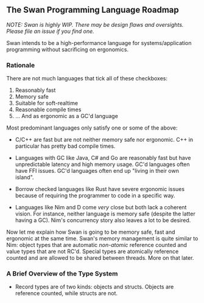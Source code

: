 ## The Swan Programming Language Roadmap

*NOTE: Swan is highly WIP. There may be design flaws and oversights. Please file an issue if you find one.*

Swan intends to be a high-performance language for systems/application programming without sacrificing on ergonomics.

### Rationale

There are not much languages that tick all of these checkboxes:

1) Reasonably fast
2) Memory safe
3) Suitable for soft-realtime
4) Reasonable compile times
5) ... And as ergonomic as a GC'd language

Most predominant languages only satisfy one or some of the above:

* C/C++ are fast but are not neither memory safe nor ergonomic. C++ in particular has pretty bad
  compile times.

* Languages with GC like Java, C# and Go are reasonably fast but have unpredictable latency
  and high memory usage. GC'd languages often have FFI issues. GC'd languages often end up
  "living in their own island".
  
* Borrow checked languages like Rust have severe ergonomic issues because of requiring the
  programmer to code in a specific way.

* Languages like Nim and D come *very* close but both lack a coherent vision. For instance, neither 
  language is memory safe (despite the latter having a GC). Nim's concurrency story also leaves a lot to be desired.
 
Now let me explain how Swan is going to be memory safe, fast and ergonomic at the same time. Swan's memory management is quite similar to Nim: object types that are automatic *non-atomic* reference counted and value types that are not RC'd. Special types are atomically reference counted and are allowed to be shared between threads. More on that later.

### A Brief Overview of the Type System

* Record types are of two kinds: objects and structs. Objects are reference counted, while structs
  are not.




